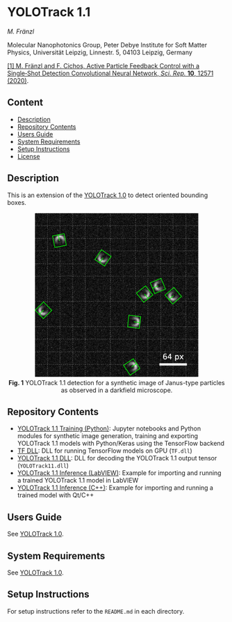 # YOLOTrack 1.1

*M. Fränzl*

Molecular Nanophotonics Group, Peter Debye Institute for Soft Matter Physics, Universität Leipzig, Linnestr. 5, 04103 Leipzig, Germany

[[1] M. Fränzl and F. Cichos, Active Particle Feedback Control with a Single‑Shot Detection Convolutional Neural Network, *Sci. Rep.* **10**, 12571 (2020)](http://www.nature.com/articles/s41598-020-69055-2).

## Content

- [Description](#description)
- [Repository Contents](#repository-contents)
- [Users Guide](#users-guide)
- [System Requirements](#system-requirements)
- [Setup Instructions](#setup-instructions)
- [License](./LICENSE)

## Description 

This is an extension of the [YOLOTrack 1.0](https://github.com/Molecular-Nanophotonics/YOLOTrack-1.0/) to detect oriented bounding boxes. 

<!-- This is a framework for the real-time localization and classification of objects in optical microscopy images using a single-shot covolutional neural network YOLO ("You Only Look Once") . We adapted the TinyYOLOv2 architecture enabling to localize and classify objects at very low signal-to-noise ratios for images as large as 416 x 416 px at frame rates of up to 100 fps. Here, we provide scripts to train the network in Python/Keras using the TensorFlow backend and source codes to run the model inference on a GPU with C++ or LabVIEW.
-->

<p align="center">
  <img src="Resources/YOLOTrack11-Detection-Example.png" width=380> <br>
  <b>Fig. 1</b> YOLOTrack 1.1 detection for a synthetic image of Janus-type particles as observed in a darkfield microscope.
</p>


## Repository Contents

- [YOLOTrack 1.1 Training (Python)](./YOLOTrack%201.1%20Training%20(Python)):  Jupyter notebooks and Python modules for synthetic image generation, training and exporting YOLOTrack 1.1 models with Python/Keras using the TensorFlow backend
- [TF DLL](./TF%20DLL): DLL for running TensorFlow models on GPU (`TF.dll`)
- [YOLOTrack 1.1 DLL](./YOLOTrack%201.1%20DLL): DLL for decoding the YOLOTrack 1.1 output tensor (`YOLOTrack11.dll`)
- [YOLOTrack 1.1 Inference (LabVIEW)](./YOLOTrack%201.1%20Inference%20(LabVIEW)): Example for importing and running a trained YOLOTrack 1.1 model in LabVIEW
- [YOLOTrack 1.1 Inference (C++)](./YOLOTrack%201.1%20Inference%20(C%2B%2B)): Example for importing and running a trained model with Qt/C++

## Users Guide

See [YOLOTrack 1.0](https://github.com/molecular-nanophotonics/YOLOTrack-1.0/).

## System Requirements

See [YOLOTrack 1.0](https://github.com/molecular-nanophotonics/YOLOTrack-1.0/).

## Setup Instructions

For setup instructions refer to the `README.md` in each directory. 
